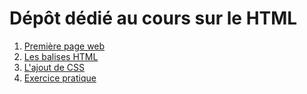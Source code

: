# Dépôt dédié au cours sur le HTML

1. [Première page web](./hello_world.html)
2. [Les balises HTML](./balises.html)
3. [L'ajout de CSS](./balises-avec-css.html)
4. [Exercice pratique](./exercice-1.html)